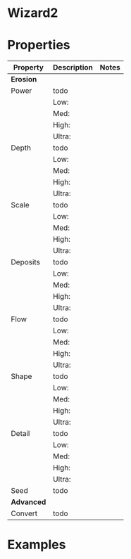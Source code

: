 # Wizard2


# Properties


| Property | Description | Notes | 
| -------- | ----------- | ----- |
| **Erosion** |  | | 
| Power | todo | |
| | Low: <desc> | |
| | Med: <desc> | |
| | High: <desc> | |
| | Ultra: <desc> | |
| Depth | todo | |
| | Low: <desc> | |
| | Med: <desc> | |
| | High: <desc> | |
| | Ultra: <desc> | |
| Scale | todo | |
| | Low: <desc> | |
| | Med: <desc> | |
| | High: <desc> | |
| | Ultra: <desc> | |
| Deposits | todo | |
| | Low: <desc> | |
| | Med: <desc> | |
| | High: <desc> | |
| | Ultra: <desc> | |
| Flow | todo | |
| | Low: <desc> | |
| | Med: <desc> | |
| | High: <desc> | |
| | Ultra: <desc> | |
| Shape | todo | |
| | Low: <desc> | |
| | Med: <desc> | |
| | High: <desc> | |
| | Ultra: <desc> | |
| Detail | todo | |
| | Low: <desc> | |
| | Med: <desc> | |
| | High: <desc> | |
| | Ultra: <desc> | |
| Seed | todo | |
| **Advanced** |  | | 
| Convert | todo | |




# Examples
